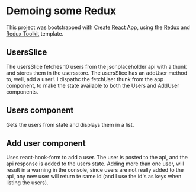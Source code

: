 # Demoing some Redux

This project was bootstrapped with [Create React App](https://github.com/facebook/create-react-app), using the [Redux](https://redux.js.org/) and [Redux Toolkit](https://redux-toolkit.js.org/) template.

## UsersSlice

The usersSlice fetches 10 users from the jsonplaceholder api with a thunk and stores them in the usersstore. The usersSlice has an addUser method to, well, add a user!. I dispathc the fetchUser thunk from the app component, to make the state available to both the Users and AddUser components.

## Users component

Gets the users from state and displays them in a list.

## Add user component

Uses react-hook-form to add a user. The user is posted to the api, and the api response is added to the users state. Adding more than one user, will result in a warning in the console, since users are not really added to the api, any new user will return te same id (and I use the id's as keys when listing the users).
